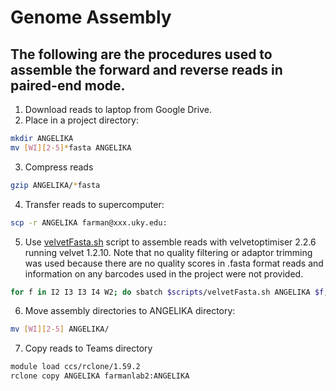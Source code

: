 # Genome Assembly

## The following are the procedures used to assemble the forward and reverse reads in paired-end mode.

1. Download reads to laptop from Google Drive.
2. Place in a project directory:
```bash
mkdir ANGELIKA
mv [WI][2-5]*fasta ANGELIKA
```
3. Compress reads
```bash
gzip ANGELIKA/*fasta
```
4. Transfer reads to supercomputer:
```bash
scp -r ANGELIKA farman@xxx.uky.edu:
```
5. Use [velvetFasta.sh](/scripts/velvetFasta.sh) script to assemble reads with velvetoptimiser 2.2.6 running velvet 1.2.10. Note that no quality filtering or adaptor trimming was used because there are no quality scores in .fasta format reads and information on any barcodes used in the project were not provided. 
```bash
for f in I2 I3 I3 I4 W2; do sbatch $scripts/velvetFasta.sh ANGELIKA $f; done
```
6. Move assembly directories to ANGELIKA directory:
```bash
mv [WI][2-5] ANGELIKA/
```
7. Copy reads to Teams directory
```bash
module load ccs/rclone/1.59.2
rclone copy ANGELIKA farmanlab2:ANGELIKA
```
